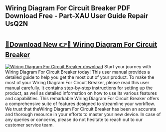 ## Wiring Diagram For Circuit Breaker PDF Download Free - Part-XAU User Guide Repair UsQ2N

# <h2><a href="http://dfsoriq.blite.top/?on=Wiring+Diagram+For+Circuit+Breaker">🔗Download New 👉🔴 Wiring Diagram For Circuit Breaker</a></h2>

[![Wiring Diagram For Circuit Breaker download](https://i.imgur.com/lujVjoI.png)](http://dfsoriq.blite.top/?on=Wiring+Diagram+For+Circuit+Breaker)
Start your journey with Wiring Diagram For Circuit Breaker today! This user manual provides a detailed guide to help you get the most out of your product. To make the most of your Wiring Diagram For Circuit Breaker, please read this user manual carefully. It contains step-by-step instructions for setting up the product, as well as detailed information on how to use its various features and capabilities. This remarkable Wiring Diagram For Circuit Breaker offers a comprehensive suite of features designed to streamline your workflow. We trust that theWiring Diagram For Circuit Breaker has been an accurate and thorough resource in your efforts to master your new device. In case of any queries or concerns, please do not hesitate to reach out to our customer service team.
